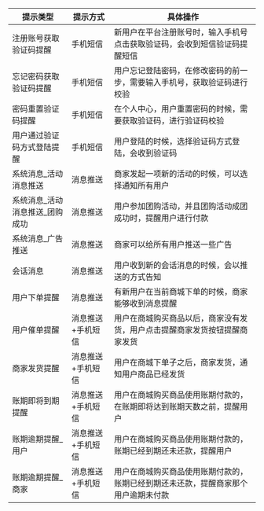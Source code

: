 

| 提示类型      |  提示方式  |      具体操作    |
|-------------|-------------|-------------|
|注册账号获取验证码提醒|手机短信|新用户在平台注册账号时，输入手机号点击获取验证码，会收到短信验证码提醒短信|
|忘记密码获取验证码提醒|手机短信|用户忘记登陆密码，在修改密码的前一步，需要输入手机号，获取验证码进行校验|
|密码重置验证码提醒|手机短信|在个人中心，用户重置密码的时候，需要获取验证码，进行验证码校验|
|用户通过验证码方式登陆提醒|手机短信|用户登陆的时候，选择验证码方式登陆，会收到验证码|
|系统消息_活动消息推送|消息推送|商家发起一项新的活动的时候，可以选择通知所有用户|
|系统消息_活动消息推送_团购成功|消息推送|用户参加团购活动，并且团购活动成团成功时，提醒用户进行付款|
|系统消息_广告推送|消息推送|商家可以给所有用户推送一些广告|
|会话消息|消息推送|用户收到新的会话消息的时候，会以推送的方式告知|
|用户下单提醒|消息推送|有新用户在当前商城下单的时候，商家能够收到消息提醒|
|用户催单提醒|消息推送+手机短信|用户在商城购买商品以后，商家没有发货，用户点击提醒商家发货按钮提醒商家发货|
|商家发货提醒|消息推送+手机短信|用户在商城下单子之后，商家发货，通知用户商品已经发货|
|账期即将到期提醒|消息推送+手机短信|用户在商城购买商品使用账期付款的，在账期即将达到账期天数之前，提醒用户|
|账期逾期提醒_用户|消息推送+手机短信|用户在商城购买商品使用账期付款的，账期已经到期还未还款，提醒用户|
|账期逾期提醒_商家|消息推送+手机短信|用户在商城购买商品使用账期付款的，账期已经到期还未还款，提醒商家那个用户逾期未付款|


